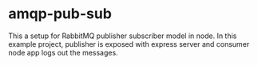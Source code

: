 # amqp-pub-sub

This a setup for RabbitMQ publisher subscriber model in node. In this example project, publisher is exposed with express server and consumer node app logs out the messages.
